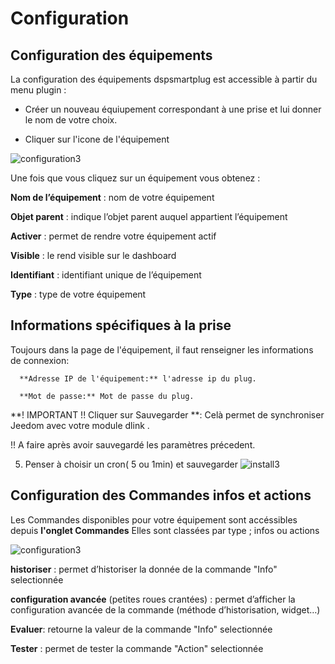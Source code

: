 # Configuration

## **Configuration des équipements**


La configuration des équipements dspsmartplug est accessible à partir du menu plugin :

- Créer un nouveau équiupement correspondant à une prise et lui donner le nom de votre choix.

- Cliquer sur l'icone de l'équipement

![configuration3](https://raw.githubusercontent.com/limad/plugin-dspsmartplug/master/images/dspsmartplug_screenshot1.PNG)


Une fois que vous cliquez sur un équipement vous obtenez :

**Nom de l’équipement** : nom de votre équipement 

**Objet parent** : indique l’objet parent auquel appartient l’équipement

**Activer** : permet de rendre votre équipement actif

**Visible** : le rend visible sur le dashboard

**Identifiant** : identifiant unique de l’équipement

**Type** : type de votre équipement

 ## Informations spécifiques à la prise 

Toujours dans la page de l'équipement, il faut renseigner les informations de connexion:

      **Adresse IP de l'équipement:** l'adresse ip du plug.

      **Mot de passe:** Mot de passe du plug.

**! IMPORTANT !! Cliquer sur Sauvegarder **: Celà permet de synchroniser Jeedom avec votre module dlink . 

!! A faire après avoir sauvegardé les paramètres précedent.

  
5. Penser à choisir un cron( 5 ou 1min) et sauvegarder
![install3](https://raw.githubusercontent.com/limad/plugin-dspsmartplug/master/images/dspsmartplug_screenshot3.PNG)




## Configuration des Commandes infos et actions

Les Commandes disponibles pour votre équipement sont accéssibles depuis **l'onglet Commandes**
Elles sont classées par type ; infos ou actions

![configuration3](https://raw.githubusercontent.com/limad/plugin-dspsmartplug/master/images/dspsmartplug_screenshot5.PNG)


**historiser** : permet d’historiser la donnée de la commande "Info" selectionnée

**configuration avancée** (petites roues crantées) : permet d’afficher la configuration avancée de la commande (méthode d’historisation, widget…​)

**Evaluer**: retourne la valeur de la commande "Info" selectionnée

**Tester** : permet de tester la commande "Action" selectionnée
